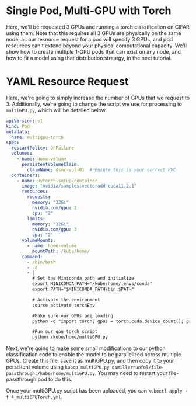 # Single Pod, Multi-GPU with Torch
Here, we'll be requested 3 GPUs and running a torch classification on CIFAR using them.  Note that this requires all 3 GPUs are physically on the same node, as our resource request for a pod will specify 3 GPUs, and pod resources can't extend beyond your physical computational capacity.  We'll show how to create multiple 1-GPU pods that can exist on any node, and how to fit a model using that distribution strategy, in the next tutorial.

# YAML Resource Request
Here, we're going to simply increase the number of GPUs that we request to 3.  Additionally, we're going to change the script we use for processing to `multiGPU.py`, which will be detailed below.
```yaml
apiVersion: v1
kind: Pod
metadata:
  name: multigpu-torch
spec:
  restartPolicy: OnFailure
  volumes:
    - name: home-volume
      persistentVolumeClaim:
        claimName: dsmr-vol-01  # Ensure this is your correct PVC
  containers:
    - name: pytorch-setup-container
      image: "nvidia/samples:vectoradd-cuda11.2.1"
      resources:
        requests:
          memory: "32Gi"
          nvidia.com/gpu: 3
          cpu: "2"
        limits:
          memory: "32Gi"
          nvidia.com/gpu: 3
          cpu: "2"
      volumeMounts:
        - name: home-volume
          mountPath: /kube/home/
      command:
        - /bin/bash
        - -c
        - |
          # Set the Miniconda path and initialize
          export MINICONDA_PATH="/kube/home/.envs/conda"
          export PATH="$MINICONDA_PATH/bin:$PATH"

          # Activate the environment
          source activate torchEnv

          #Make sure our GPUs are loading
          python -c "import torch; gpus = torch.cuda.device_count(); print(f'Available GPUs: {gpus}'); [print(f'GPU {gpu}: {torch.cuda.get_device_name(gpu)}') for gpu in range(gpus)]"

          #Run our gpu torch script
          python /kube/home/multiGPU.py
```

Next, we're going to make some small modifications to our python classification code to enable the model to be parallelized across multiple GPUs.  Create this file, save it as multiGPU.py, and then copy it to your persistent volume using `kubcp multiGPU.py dsmillerrunfol/file-passthrough:/kube/home/multiGPU.py`.  You may need to restart your file-passthrough pod to do this.

Once your multiGPU.py script has been uploaded, you can `kubectl apply -f 4_multiGPUTorch.yml`.  
